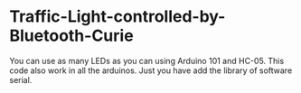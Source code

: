 # Traffic-Light-controlled-by-Bluetooth-Curie
You can use as many LEDs as you can using Arduino 101 and HC-05. This code also work in all the arduinos. Just you have add the library of software serial.
